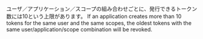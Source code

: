 ユーザ／アプリケーション／スコープの組み合わせごとに、発行できるトークン数には10という上限があります。 If an application creates more than 10 tokens for the same user and the same scopes, the oldest tokens with the same user/application/scope combination will be revoked.